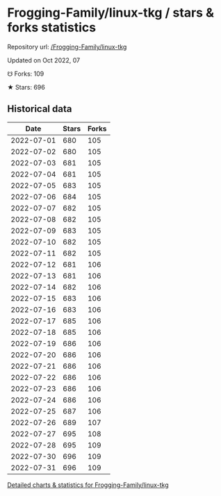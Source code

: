 # Frogging-Family/linux-tkg / stars & forks statistics

Repository url: [/Frogging-Family/linux-tkg](https://github.com/Frogging-Family/linux-tkg)

Updated on Oct 2022, 07

☋ Forks: 109

★ Stars: 696

## Historical data
| Date | Stars | Forks |
|------|-------|-------|
| 2022-07-01 | 680 | 105 | 
| 2022-07-02 | 680 | 105 | 
| 2022-07-03 | 681 | 105 | 
| 2022-07-04 | 681 | 105 | 
| 2022-07-05 | 683 | 105 | 
| 2022-07-06 | 684 | 105 | 
| 2022-07-07 | 682 | 105 | 
| 2022-07-08 | 682 | 105 | 
| 2022-07-09 | 683 | 105 | 
| 2022-07-10 | 682 | 105 | 
| 2022-07-11 | 682 | 105 | 
| 2022-07-12 | 681 | 106 | 
| 2022-07-13 | 681 | 106 | 
| 2022-07-14 | 682 | 106 | 
| 2022-07-15 | 683 | 106 | 
| 2022-07-16 | 683 | 106 | 
| 2022-07-17 | 685 | 106 | 
| 2022-07-18 | 685 | 106 | 
| 2022-07-19 | 686 | 106 | 
| 2022-07-20 | 686 | 106 | 
| 2022-07-21 | 686 | 106 | 
| 2022-07-22 | 686 | 106 | 
| 2022-07-23 | 686 | 106 | 
| 2022-07-24 | 686 | 106 | 
| 2022-07-25 | 687 | 106 | 
| 2022-07-26 | 689 | 107 | 
| 2022-07-27 | 695 | 108 | 
| 2022-07-28 | 695 | 109 | 
| 2022-07-30 | 696 | 109 | 
| 2022-07-31 | 696 | 109 | 


[Detailed charts & statistics for Frogging-Family/linux-tkg](https://reviewgithub.com/rep/Frogging-Family/linux-tkg)
